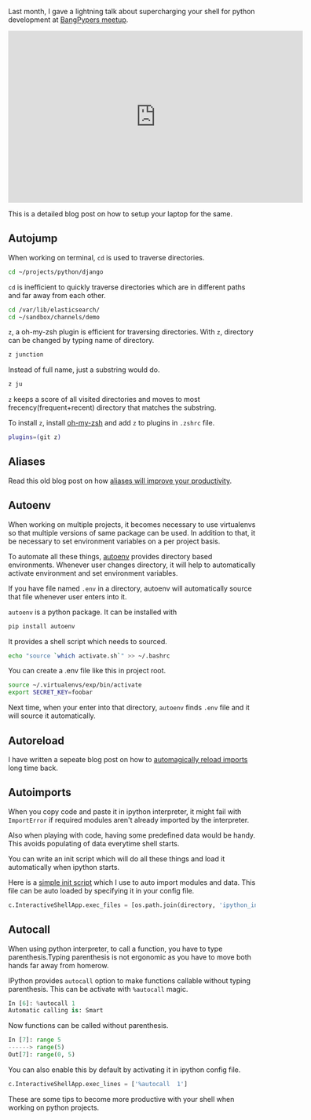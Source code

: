 <!--
.. title: Super Charge Your Shell For Python Development
.. slug: super-charge-your-shell-for-python-development
.. date: 2017-03-26 02:40:31 UTC
.. tags: python, command-line
.. category: programming
.. link:
.. description: Shell tips and tricks for python & django developers to save your time.
.. type: text
-->

Last month, I gave a lightning talk about supercharging your shell for python development at [BangPypers meetup](http://www.meetup.com/BangPypers/).

<iframe width="600" height="350" src="https://www.youtube.com/embed/lvmJ0tWCjFA" frameborder="0" allowfullscreen></iframe>

This is a detailed blog post on how to setup your laptop for the same.


## Autojump

When working on terminal, `cd` is used to traverse directories.

```sh
cd ~/projects/python/django
```

`cd` is inefficient to quickly traverse directories which are in different paths and far away from each other.

```sh
cd /var/lib/elasticsearch/
cd ~/sandbox/channels/demo
```

`z`, a oh-my-zsh plugin is efficient for traversing directories. With `z`, directory can be changed by typing name of directory.

```sh
z junction
```

Instead of full name, just a substring would do.

```sh
z ju
```

`z` keeps a score of all visited directories and moves to most frecency(frequent+recent) directory that matches the substring.

To install `z`, install [oh-my-zsh](/2015/03/install-oh-my-zsh-on-ubuntu.html) and add `z` to plugins in `.zshrc` file.

```sh
plugins=(git z)
```

## Aliases

Read this old blog post on how [aliases will improve your productivity](/2014/10/useful-shell-aliases-for-python-and.html).


## Autoenv

When working on multiple projects, it becomes necessary to use virtualenvs so that multiple versions of same package can be used. In addition to that, it be necessary to set environment variables on a per project basis.

To automate all these things, [autoenv](https://pypi.python.org/pypi/autoenv/) provides directory based environments. Whenever user changes directory, it will help to automatically activate environment and set environment variables.

If you have file named `.env` in a directory, autoenv will automatically source that file whenever user enters into it.

`autoenv` is a python package. It can be installed with

```sh
pip install autoenv
```

It provides a shell script which needs to sourced.

```sh
echo "source `which activate.sh`" >> ~/.bashrc
```

You can create a .env file like this in project root.

```sh
source ~/.virtualenvs/exp/bin/activate
export SECRET_KEY=foobar
```

Next time, when your enter into that directory, `autoenv` finds `.env` file and it will source it automatically.


## Autoreload

I have written a sepeate blog post on how to [automagically reload imports](/2014/11/python-automagically-reload-imports-in.html) long time back.


## Autoimports

When you copy code and paste it in ipython interpreter, it might fail with `ImportError` if required modules aren't already imported by the interpreter.

Also when playing with code, having some predefined data would be handy. This avoids populating of data everytime shell starts.

You can write an init script which will do all these things and load it automatically when ipython starts.

Here is a [simple init script](https://github.com/ChillarAnand/01/blob/master/python/ipython_config.py) which I use to auto import modules and data. This file can be auto loaded by specifying it in your config file.

```py
c.InteractiveShellApp.exec_files = [os.path.join(directory, 'ipython_init.py')]
```

## Autocall

When using python interpreter, to call a function, you have to type parenthesis.Typing parenthesis is not ergonomic as you have to move both hands far away from homerow.

IPython provides `autocall` option to make functions callable without typing parenthesis. This can be activate with `%autocall` magic.

```py
In [6]: %autocall 1
Automatic calling is: Smart
```

Now functions can be called without parenthesis.

```py
In [7]: range 5
------> range(5)
Out[7]: range(0, 5)
```

You can also enable this by default by activating it in ipython config file.

```py
c.InteractiveShellApp.exec_lines = ['%autocall	1']
```

These are some tips to become more productive with your shell when working on python projects.
